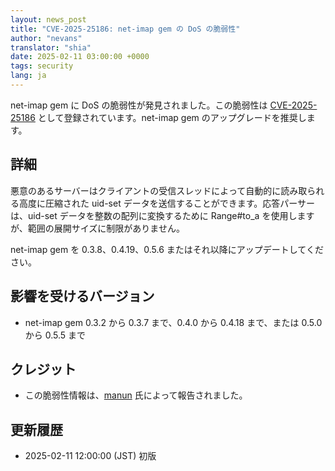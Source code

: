 ```yaml
---
layout: news_post
title: "CVE-2025-25186: net-imap gem の DoS の脆弱性"
author: "nevans"
translator: "shia"
date: 2025-02-11 03:00:00 +0000
tags: security
lang: ja
---
```


net-imap gem に DoS の脆弱性が発見されました。この脆弱性は [CVE-2025-25186](https://www.cve.org/CVERecord?id=CVE-2025-25186) として登録されています。net-imap gem のアップグレードを推奨します。

## 詳細

悪意のあるサーバーはクライアントの受信スレッドによって自動的に読み取られる高度に圧縮された uid-set データを送信することができます。応答パーサーは、uid-set データを整数の配列に変換するために Range#to_a を使用しますが、範囲の展開サイズに制限がありません。

net-imap gem を 0.3.8、0.4.19、0.5.6 またはそれ以降にアップデートしてください。

## 影響を受けるバージョン

* net-imap gem 0.3.2 から 0.3.7 まで、0.4.0 から 0.4.18 まで、または 0.5.0 から 0.5.5 まで

## クレジット

* この脆弱性情報は、[manun](https://hackerone.com/manun) 氏によって報告されました。

## 更新履歴

* 2025-02-11 12:00:00 (JST) 初版
